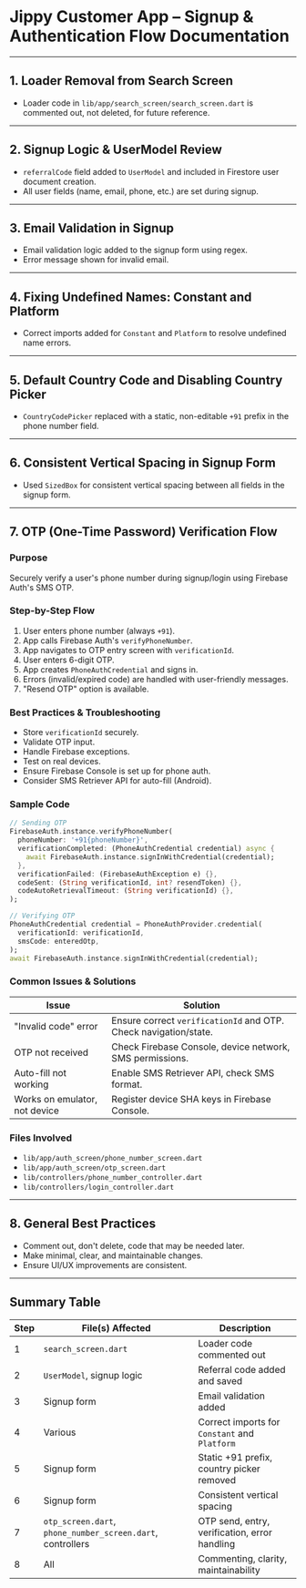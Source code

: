 # Jippy Customer App – Signup & Authentication Flow Documentation

---

## 1. Loader Removal from Search Screen
- Loader code in `lib/app/search_screen/search_screen.dart` is commented out, not deleted, for future reference.

---

## 2. Signup Logic & UserModel Review
- `referralCode` field added to `UserModel` and included in Firestore user document creation.
- All user fields (name, email, phone, etc.) are set during signup.

---

## 3. Email Validation in Signup
- Email validation logic added to the signup form using regex.
- Error message shown for invalid email.

---

## 4. Fixing Undefined Names: Constant and Platform
- Correct imports added for `Constant` and `Platform` to resolve undefined name errors.

---

## 5. Default Country Code and Disabling Country Picker
- `CountryCodePicker` replaced with a static, non-editable `+91` prefix in the phone number field.

---

## 6. Consistent Vertical Spacing in Signup Form
- Used `SizedBox` for consistent vertical spacing between all fields in the signup form.

---

## 7. OTP (One-Time Password) Verification Flow

### Purpose
Securely verify a user's phone number during signup/login using Firebase Auth's SMS OTP.

### Step-by-Step Flow
1. User enters phone number (always `+91`).
2. App calls Firebase Auth's `verifyPhoneNumber`.
3. App navigates to OTP entry screen with `verificationId`.
4. User enters 6-digit OTP.
5. App creates `PhoneAuthCredential` and signs in.
6. Errors (invalid/expired code) are handled with user-friendly messages.
7. "Resend OTP" option is available.

### Best Practices & Troubleshooting
- Store `verificationId` securely.
- Validate OTP input.
- Handle Firebase exceptions.
- Test on real devices.
- Ensure Firebase Console is set up for phone auth.
- Consider SMS Retriever API for auto-fill (Android).

### Sample Code
```dart
// Sending OTP
FirebaseAuth.instance.verifyPhoneNumber(
  phoneNumber: '+91{phoneNumber}',
  verificationCompleted: (PhoneAuthCredential credential) async {
    await FirebaseAuth.instance.signInWithCredential(credential);
  },
  verificationFailed: (FirebaseAuthException e) {},
  codeSent: (String verificationId, int? resendToken) {},
  codeAutoRetrievalTimeout: (String verificationId) {},
);

// Verifying OTP
PhoneAuthCredential credential = PhoneAuthProvider.credential(
  verificationId: verificationId,
  smsCode: enteredOtp,
);
await FirebaseAuth.instance.signInWithCredential(credential);
```

### Common Issues & Solutions

| Issue | Solution |
|-------|----------|
| "Invalid code" error | Ensure correct `verificationId` and OTP. Check navigation/state. |
| OTP not received | Check Firebase Console, device network, SMS permissions. |
| Auto-fill not working | Enable SMS Retriever API, check SMS format. |
| Works on emulator, not device | Register device SHA keys in Firebase Console. |

### Files Involved
- `lib/app/auth_screen/phone_number_screen.dart`
- `lib/app/auth_screen/otp_screen.dart`
- `lib/controllers/phone_number_controller.dart`
- `lib/controllers/login_controller.dart`

---

## 8. General Best Practices
- Comment out, don't delete, code that may be needed later.
- Make minimal, clear, and maintainable changes.
- Ensure UI/UX improvements are consistent.

---

## Summary Table

| Step | File(s) Affected | Description |
|------|------------------|-------------|
| 1    | `search_screen.dart` | Loader code commented out |
| 2    | `UserModel`, signup logic | Referral code added and saved |
| 3    | Signup form | Email validation added |
| 4    | Various | Correct imports for `Constant` and `Platform` |
| 5    | Signup form | Static +91 prefix, country picker removed |
| 6    | Signup form | Consistent vertical spacing |
| 7    | `otp_screen.dart`, `phone_number_screen.dart`, controllers | OTP send, entry, verification, error handling |
| 8    | All | Commenting, clarity, maintainability |

